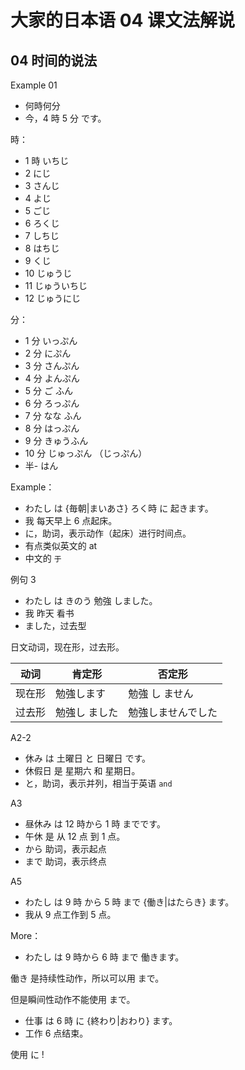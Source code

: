# 大家的日本语 04 课文法解说

## 04 时间的说法

Example 01

- 何時何分
- 今，4 時 5 分 です。

時：

- 1 時 いちじ
- 2  にじ
- 3 さんじ
- 4 よじ
- 5 ごじ
- 6 ろくじ
- 7 しちじ
- 8 はちじ
- 9 くじ
- 10 じゅうじ
- 11 じゅういちじ
- 12 じゅうにじ

分：

- 1 分 いっぷん
- 2 分 にぷん
- 3 分 さんぷん
- 4 分 よんぷん
- 5 分 ご ふん
- 6 分 ろっぷん
- 7 分 なな ふん
- 8 分 はっぷん
- 9 分 きゅうふん
- 10 分 じゅっぷん （じっぷん）
- 半- はん

Example：

- わたし は {毎朝|まいあさ} ろく時 に 起きます。
- 我 每天早上 6 点起床。
- に，助词，表示动作（起床）进行时间点。
- 有点类似英文的 at
- 中文的 ` 于 `

例句 3

- わたし は きのう 勉強 しました。
- 我 昨天 看书
- ました，过去型

日文动词，现在形，过去形。

| 动词   | 肯定形        | 否定形             |
| ------ | ------------- | ------------------ |
| 现在形 | 勉強します    | 勉強 し ません     |
| 过去形 | 勉強し ました | 勉強しませんでした |

A2-2

- 休み は 土曜日  と 日曜日 です。
- 休假日 是 星期六 和 星期日。
- と，助词，表示并列，相当于英语 `and`

A3

- 昼休み は 12 時から 1 時 までです。
- 午休 是  从 12 点  到 1 点。
- から 助词，表示起点
- まで 助词，表示终点

A5

- わたし は 9 時 から 5 時 まで {働き|はたらき} ます。
- 我从 9 点工作到 5 点。

More：

- わたし は 9 時から 6 時 まで 働きます。

働き 是持续性动作，所以可以用 まで。

但是瞬间性动作不能使用 まで。

- 仕事 は 6 時 に {終わり|おわり} ます。
- 工作 6 点结束。

使用 に !
